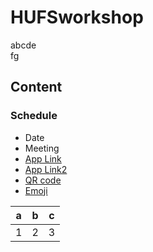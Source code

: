 # HUFSworkshop
abcde  
fg

## Content
### Schedule

+ Date
+ Meeting
+ [App Link](https://huggingface.co/spaces/ejun123/ReadAloud)
+ [App Link2](https://ejun123-ReadAloud.hf.space)
+ [QR code](https://mrkim21.github.io/appfolder/qrcode.html)
+ [Emoji](https://gist.github.com/rxaviers/7360908)


|a|b|c|
|--|--|--|
|1|2|3|
